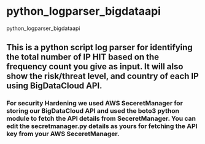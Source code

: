 # python_logparser_bigdataapi
python_logparser_bigdataapi

## This is a python script log parser for identifying the total number of IP HIT based on the frequency count you give as input. It will also show the risk/threat level, and country of each IP using BigDataCloud API.

### For security Hardening we used AWS SeceretManager for storing our BigDataCloud API and used the boto3 python module to fetch the API details from  SeceretManager. You can edit the secretmanager.py details as yours for fetching the API key from your AWS SeceretManager.

